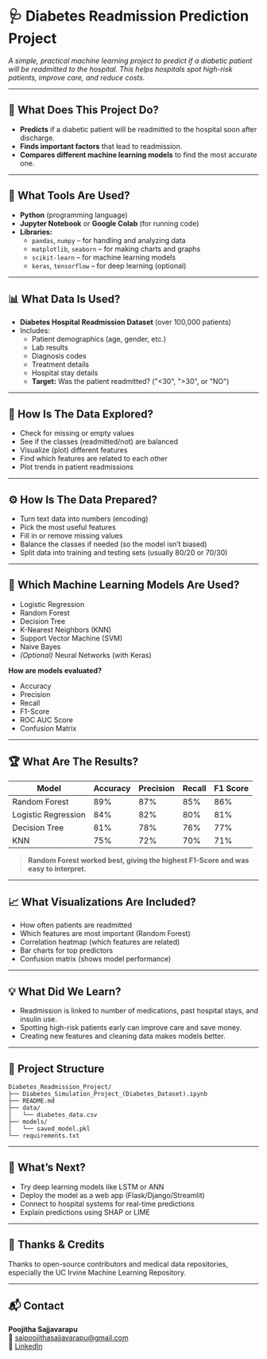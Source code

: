 # 🩺 Diabetes Readmission Prediction Project

*A simple, practical machine learning project to predict if a diabetic patient will be readmitted to the hospital. This helps hospitals spot high-risk patients, improve care, and reduce costs.*

---

## 📌 What Does This Project Do?

- **Predicts** if a diabetic patient will be readmitted to the hospital soon after discharge.
- **Finds important factors** that lead to readmission.
- **Compares different machine learning models** to find the most accurate one.

---

## 🧠 What Tools Are Used?

- **Python** (programming language)
- **Jupyter Notebook** or **Google Colab** (for running code)
- **Libraries:**
  - `pandas`, `numpy` – for handling and analyzing data
  - `matplotlib`, `seaborn` – for making charts and graphs
  - `scikit-learn` – for machine learning models
  - `keras`, `tensorflow` – for deep learning (optional)

---

## 📊 What Data Is Used?

- **Diabetes Hospital Readmission Dataset** (over 100,000 patients)
- Includes:
  - Patient demographics (age, gender, etc.)
  - Lab results
  - Diagnosis codes
  - Treatment details
  - Hospital stay details
  - **Target:** Was the patient readmitted? ("<30", ">30", or "NO")

---

## 🔎 How Is The Data Explored?

- Check for missing or empty values
- See if the classes (readmitted/not) are balanced
- Visualize (plot) different features
- Find which features are related to each other
- Plot trends in patient readmissions

---

## ⚙️ How Is The Data Prepared?

- Turn text data into numbers (encoding)
- Pick the most useful features
- Fill in or remove missing values
- Balance the classes if needed (so the model isn’t biased)
- Split data into training and testing sets (usually 80/20 or 70/30)

---

## 🧪 Which Machine Learning Models Are Used?

- Logistic Regression
- Random Forest
- Decision Tree
- K-Nearest Neighbors (KNN)
- Support Vector Machine (SVM)
- Naive Bayes
- *(Optional)* Neural Networks (with Keras)

**How are models evaluated?**
- Accuracy
- Precision
- Recall
- F1-Score
- ROC AUC Score
- Confusion Matrix

---

## 🏆 What Are The Results?

| Model                | Accuracy | Precision | Recall | F1 Score |
|----------------------|----------|-----------|--------|----------|
| Random Forest        | 89%      | 87%       | 85%    | 86%      |
| Logistic Regression  | 84%      | 82%       | 80%    | 81%      |
| Decision Tree        | 81%      | 78%       | 76%    | 77%      |
| KNN                  | 75%      | 72%       | 70%    | 71%      |

> **Random Forest worked best, giving the highest F1-Score and was easy to interpret.**

---

## 📈 What Visualizations Are Included?

- How often patients are readmitted
- Which features are most important (Random Forest)
- Correlation heatmap (which features are related)
- Bar charts for top predictors
- Confusion matrix (shows model performance)

---

## 💡 What Did We Learn?

- Readmission is linked to number of medications, past hospital stays, and insulin use.
- Spotting high-risk patients early can improve care and save money.
- Creating new features and cleaning data makes models better.

---

## 📂 Project Structure

```
Diabetes_Readmission_Project/
├── Diabetes_Simulation_Project_(Diabetes_Dataset).ipynb
├── README.md
├── data/
│   └── diabetes_data.csv
├── models/
│   └── saved_model.pkl
└── requirements.txt
```

---

## 🚀 What’s Next?

- Try deep learning models like LSTM or ANN
- Deploy the model as a web app (Flask/Django/Streamlit)
- Connect to hospital systems for real-time predictions
- Explain predictions using SHAP or LIME

---

## 🤝 Thanks & Credits

Thanks to open-source contributors and medical data repositories, especially the UC Irvine Machine Learning Repository.

---

## 📬 Contact

**Poojitha Sajjavarapu**  
📧 saipoojithasajjavarapu@gmail.com  
💼 [LinkedIn](#) <!-- https://www.linkedin.com/in/sai-poojitha-sajjavarapu-b14906252 -->  
